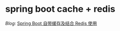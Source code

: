 # spring boot cache + redis

*Blog:* [Spring Boot 自带缓存及结合 Redis 使用](https://www.cnblogs.com/victorbu/p/10876589.html)

